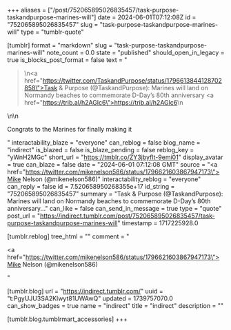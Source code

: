 +++
aliases = ["/post/752065895026835457/task-purpose-taskandpurpose-marines-will"]
date = 2024-06-01T07:12:08Z
id = "752065895026835457"
slug = "task-purpose-taskandpurpose-marines-will"
type = "tumblr-quote"

[tumblr]
format = "markdown"
slug = "task-purpose-taskandpurpose-marines-will"
note_count = 0.0
state = "published"
should_open_in_legacy = true
is_blocks_post_format = false
text = "<blockquote><p>\n<a href=\"https://twitter.com/TaskandPurpose/status/1796613844128702858\">Task &amp; Purpose (@TaskandPurpose)</a>: Marines will land on Normandy beaches to commemorate D-Day’s 80th anniversary <a href=\"https://trib.al/h2AGlc6\">https://trib.al/h2AGlc6</a>\n</p></blockquote>\n\n<p>Congrats to the Marines for finally making it</p>"
interactability_blaze = "everyone"
can_reblog = false
blog_name = "indirect"
is_blazed = false
is_blaze_pending = false
reblog_key = "yWnH2MGc"
short_url = "https://tmblr.co/ZY3jbyflt-9emi01"
display_avatar = true
can_blaze = false
date = "2024-06-01 07:12:08 GMT"
source = "<a href=\"https://twitter.com/mikenelson586/status/1796621603867947173\">Mike Nelson (@mikenelson586)</a>"
interactability_reblog = "everyone"
can_reply = false
id = 7.520658950268355e+17
id_string = "752065895026835457"
summary = "Task & Purpose (@TaskandPurpose): Marines will land on Normandy beaches to commemorate D-Day’s 80th anniversary..."
can_like = false
can_send_in_message = true
type = "quote"
post_url = "https://indirect.tumblr.com/post/752065895026835457/task-purpose-taskandpurpose-marines-will"
timestamp = 1717225928.0

[tumblr.reblog]
tree_html = ""
comment = "<p><a href=\"https://twitter.com/mikenelson586/status/1796621603867947173\">Mike Nelson (@mikenelson586)</a></p>"

[tumblr.blog]
url = "https://indirect.tumblr.com/"
uuid = "t:PgyUJU3SA2Klwyt81UWAwQ"
updated = 1739757070.0
can_show_badges = true
name = "indirect"
title = "indirect"
description = ""

[tumblr.blog.tumblrmart_accessories]
+++
